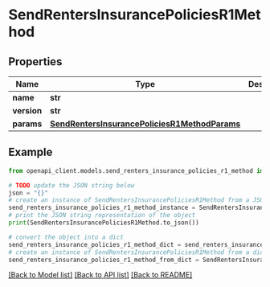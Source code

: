 # SendRentersInsurancePoliciesR1Method


## Properties

Name | Type | Description | Notes
------------ | ------------- | ------------- | -------------
**name** | **str** |  | 
**version** | **str** |  | [optional] 
**params** | [**SendRentersInsurancePoliciesR1MethodParams**](SendRentersInsurancePoliciesR1MethodParams.md) |  | [optional] 

## Example

```python
from openapi_client.models.send_renters_insurance_policies_r1_method import SendRentersInsurancePoliciesR1Method

# TODO update the JSON string below
json = "{}"
# create an instance of SendRentersInsurancePoliciesR1Method from a JSON string
send_renters_insurance_policies_r1_method_instance = SendRentersInsurancePoliciesR1Method.from_json(json)
# print the JSON string representation of the object
print(SendRentersInsurancePoliciesR1Method.to_json())

# convert the object into a dict
send_renters_insurance_policies_r1_method_dict = send_renters_insurance_policies_r1_method_instance.to_dict()
# create an instance of SendRentersInsurancePoliciesR1Method from a dict
send_renters_insurance_policies_r1_method_from_dict = SendRentersInsurancePoliciesR1Method.from_dict(send_renters_insurance_policies_r1_method_dict)
```
[[Back to Model list]](../README.md#documentation-for-models) [[Back to API list]](../README.md#documentation-for-api-endpoints) [[Back to README]](../README.md)


